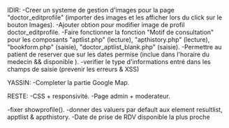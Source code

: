 IDIR:
-Creer un systeme de gestion d'images pour la page "doctor_editprofile" (importer des images et les afficher lors du click sur le bouton Images).
-Ajouter obtion pour modifier image de profil doctor_editprofile.
-Faire fonctionner la fonction "Motif de consultation" pour les composants "aptlist.php" (lecture), "apthistory.php" (lecture), "bookform.php" (saisie), "doctor_aptlist_blank.php" (saisie).
-Permettre au patient de reserver que sur les dates permise (inclue dans l'horaire du medecin && disponible ).
-verifier le type d'informations entré dans les champs de saisie (prevenir les erreurs & XSS)

YASSIN:
-Completer la partie Google Map.

RESTE:
-CSS + responsivité.
-Page admin + moderateur.

-fixer showprofile().
-donner des valuers par default aux element resultlist, apptlist & appthistory.
-Date de prise de RDV disponible la plus proche
